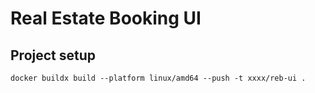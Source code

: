 # Real Estate Booking UI

## Project setup
```
docker buildx build --platform linux/amd64 --push -t xxxx/reb-ui .
```
